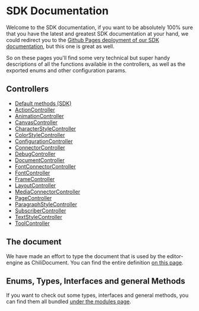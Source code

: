 # SDK Documentation

Welcome to the SDK documentation, if you want to be absolutely 100% sure that you have the latest and greatest SDK documentation at your hand, we could redirect you to the [Github Pages deployment of our SDK documentation](https://chili-publish.github.io/editor-sdk/index.html), but this one is great as well.

So on these pages you'll find some very technical but super handy descriptions of all the functions available in the controllers, as well as the exported enums and other configuration params.

## Controllers

-   [Default methods (SDK)](classes/sdk.SDK.md)
-   [ActionController](classes/controllers_ActionController.ActionController.md)
-   [AnimationController](classes/controllers_AnimationController.AnimationController.md)
-   [CanvasController](classes/controllers_CanvasController.CanvasController.md)
-   [CharacterStyleController](classes/controllers_CharacterStyleController.CharacterStyleController.md)
-   [ColorStyleController](classes/controllers_ColorStyleController.ColorStyleController.md)
-   [ConfigurationController](classes/controllers_ConfigurationController.ConfigurationController.md)
-   [ConnectorController](classes/controllers_ConnectorController.ConnectorController.md)
-   [DebugController](classes/controllers_DebugController.DebugController.md)
-   [DocumentController](classes/controllers_DocumentController.DocumentController.md)
-   [FontConnectorController](classes/controllers_FontConnectorController.FontConnectorController.md)
-   [FontController](classes/controllers_FontController.FontController.md)
-   [FrameController](classes/controllers_FrameController.FrameController.md)
-   [LayoutController](classes/controllers_LayoutController.LayoutController.md)
-   [MediaConnectorController](classes/controllers_MediaConnectorController.MediaConnectorController.md)
-   [PageController](classes/controllers_PageController.PageController.md)
-   [ParagraphStyleController](classes/controllers_ParagraphStyleController.ParagraphStyleController.md)
-   [SubscriberController](classes/controllers_SubscriberController.SubscriberController.md)
-   [TextStyleController](classes/controllers_TextStyleController.TextStyleController.md)
-   [ToolController](classes/controllers_ToolController.ToolController.md)

## The document

We have made an effort to type the document that is used by the editor-engine as ChiliDocument.
You can find the entire definition [on this page](interfaces/types_DocumentTypes.ChiliDocument.md).

## Enums, Types, Interfaces and general Methods

If you want to check out some types, interfaces and general methods, you can find them all bundled [under the modules page](modules).

